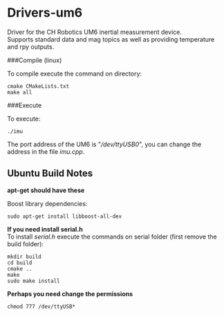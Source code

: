 Drivers-um6
===========

Driver for the CH Robotics UM6 inertial measurement device.  
Supports standard data and mag topics as well as providing temperature and rpy outputs.

###Compile (linux)

To compile execute the command on directory: 

    cmake CMakeLists.txt  
    make all

###Execute

To execute:  

    ./imu

The port address of the UM6 is "*/dev/ttyUSB0*", you can change the address in the file *imu.cpp*.

Ubuntu Build Notes
------------------
**apt-get should have these**

Boost library dependencies:  

    sudo apt-get install libboost-all-dev


**If you need install serial.h**  
    To install *serial.h* execute the commands on serial folder (first remove the build folder): 

    mkdir build  
    cd build  
    cmake ..  
    make  
    sudo make install  

**Perhaps you need change the permissions** 

    chmod 777 /dev/ttyUSB*
